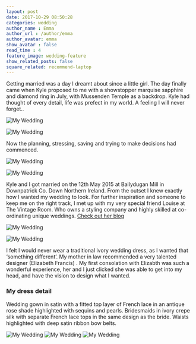 ```yaml
---
layout: post
date: 2017-10-29 08:50:28
categories: wedding
author_name : Emma
author_url : /author/emma
author_avatar: emma
show_avatar : false
read_time : 4
feature_image: wedding-feature
show_related_posts: false
square_related: recommend-laptop
---
```


Getting married was a day I dreamt about since a little girl. The day finally came when Kyle proposed to me with a showstopper marquise sapphire and diamond ring in July, with Mussenden Temple as a backdrop. Kyle had thought of every detail, life was prefect in my world. A feeling I will never forget..

![My Wedding](../img/post-assets/KE-230.jpg)


![My Wedding](../img/post-assets/K&E-700.jpg)
Now the planning, stressing, saving and trying to make decisions had commenced.

![My Wedding](../img/post-assets/K&E-186.jpg)


![My Wedding](../img/post-assets/K&E-350.jpg)

Kyle and I got married on the 12th May 2015 at Ballydugan Mill in Downpatrick Co. Down Northern Ireland. From the outset I knew exactly how I wanted my wedding to look. For further inspiration and someone to keep me on the right track, I met up with my very special friend Louise at The Vintage Room. Who owns a styling company and highly skilled at co-ordinating unique weddings. [Check out her blog](http://www.thevintageroom.info/) 

![My Wedding](../img/post-assets/K&E-604.jpgg)

![My Wedding](../img/post-assets/K&E-148.jpg)


I felt I would never wear a traditional ivory wedding dress, as I wanted that ‘something different’. My mother in law recommended a very talented designer (Elizabeth Francis) . My first consolation with Elizabth was such a wonderful experience, her and I just clicked she was able to get into my head, and have the vision to design what I wanted.### My dress detailWedding gown in satin with a fitted top layer of French lace in an antique rose shade highlighted with sequins and pearls.Bridesmaids in ivory crepe silk with separate French lace tops in the same design as the bride. Waists highlighted with deep satin ribbon bow belts.

![My Wedding](../img/post-assets/KE-230.jpg)
![My Wedding](../img/post-assets/KE-230.jpg)
![My Wedding](../img/post-assets/KE-739.jpg)

